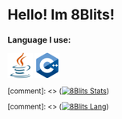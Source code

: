 # Hello! Im 8Blits!

### Language I use:
<code><img height="50" src="https://raw.githubusercontent.com/github/explore/80688e429a7d4ef2fca1e82350fe8e3517d3494d/topics/java/java.png"></code>
<code><img height="50" src="https://raw.githubusercontent.com/github/explore/80688e429a7d4ef2fca1e82350fe8e3517d3494d/topics/cpp/cpp.png"></code>

[comment]: <> ([![8Blits Stats](https://github-readme-stats.vercel.app/api?username=8blits)](https://www.google.com))

[comment]: <> ([![8Blits Lang](https://github-readme-stats.vercel.app/api/top-langs/?username=8blits&layout=compact)](https://www.google.com))

